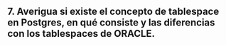 ## 7. Averigua si existe el concepto de tablespace en Postgres, en qué consiste y las diferencias con los tablespaces de ORACLE.
